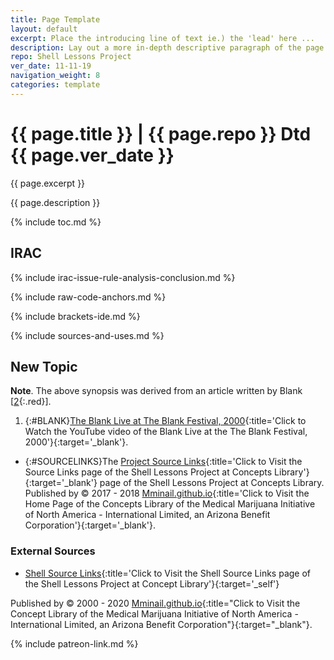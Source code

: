 ```yaml
---
title: Page Template
layout: default
excerpt: Place the introducing line of text ie.) the 'lead' here ...
description: Lay out a more in-depth descriptive paragraph of the page here ...
repo: Shell Lessons Project 
ver_date: 11-11-19
navigation_weight: 8
categories: template
---
```

# {{ page.title }} | {{ page.repo }} Dtd {{ page.ver_date }}

{{ page.excerpt }}

{{ page.description }}

{% include toc.md %}

## IRAC

{% include irac-issue-rule-analysis-conclusion.md %}

{% include raw-code-anchors.md %}

{% include brackets-ide.md %}

{% include sources-and-uses.md %}

## New Topic

**Note**. The above synopsis was derived from an article written by Blank [[2](#BLANK){:.red}].

1. {:#BLANK}[The Blank Live at The Blank Festival, 2000](https://youtu.be/Blank){:title='Click to Watch the YouTube video of the Blank Live at the The Blank Festival, 2000'}{:target='_blank'}.

- {:#SOURCELINKS}The [Project Source Links](https://mminail.github.io/Shell/Source-Shell-Links.htm){:title='Click to Visit the Source Links page of the Shell Lessons Project at Concepts Library'}{:target='_blank'} page of the Shell Lessons Project at Concepts Library. Published by © 2017 - 2018 [Mminail.github.io](https://mminail.github.io/){:title='Click to Visit the Home Page of the Concepts Library of the Medical Marijuana Initiative of North America - International Limited, an Arizona Benefit Corporation'}{:target='_blank'}.

### External Sources

- [Shell Source Links](../Shell/Shell-Source-Links.htm){:title='Click to Visit the Shell Source Links page of the Shell Lessons Project at Concept Library'}{:target='_self'}

Published by © 2000 - 2020 [Mminail.github.io](https://mminail.github.io/){:title="Click to Visit the Concept Library of the Medical Marijuana Initiative of North America - International Limited, an Arizona Benefit Corporation"}{:target="_blank"}.

{% include patreon-link.md %}
